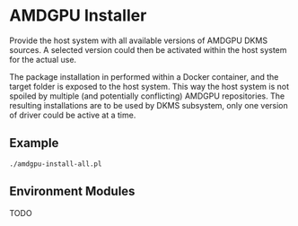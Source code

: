 # AMDGPU Installer

Provide the host system with all available versions of AMDGPU DKMS sources. A selected version could then be activated within the host system for the actual use.

The package installation in performed within a Docker container, and the target folder is exposed to the host system. This way the host system is not spoiled by multiple (and potentially conflicting) AMDGPU repositories. The resulting installations are to be used by DKMS subsystem, only one version of driver could be active at a time.

## Example

```
./amdgpu-install-all.pl
```

## Environment Modules

TODO

